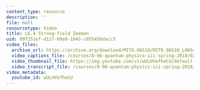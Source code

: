 ```yaml
---
content_type: resource
description: ''
file: null
resourcetype: Video
title: L6.4 Strong-field Zeeman
uid: 09f251ef-d117-69a9-1643-c85545bdacc3
video_files:
  archive_url: https://archive.org/download/MIT8.06S18/MIT8_06S18_L06S4_300k.mp4
  video_captions_file: /courses/8-06-quantum-physics-iii-spring-2018/02ccec748f015c53b8feaaeb063dbab2_wULHVefheCU.vtt
  video_thumbnail_file: https://img.youtube.com/vi/wULHVefheCU/default.jpg
  video_transcript_file: /courses/8-06-quantum-physics-iii-spring-2018/344c8c1c59629ba4b8b101bc409c7004_wULHVefheCU.pdf
video_metadata:
  youtube_id: wULHVefheCU
---
```

